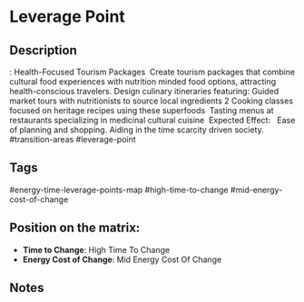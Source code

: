 # Leverage Point

## Description
: Health-Focused Tourism Packages  Create tourism packages that combine cultural food experiences with nutrition minded food options, attracting health-conscious travelers.   Design culinary itineraries featuring: Guided market tours with nutritionists to source local ingredients 2 Cooking classes focused on heritage recipes using these superfoods  Tasting menus at restaurants specializing in medicinal cultural cuisine     Expected Effect:   Ease of planning and shopping. Aiding in the time scarcity driven society.     #transition-areas #leverage-point

## Tags
#energy-time-leverage-points-map #high-time-to-change #mid-energy-cost-of-change

## Position on the matrix:
- **Time to Change**: High Time To Change
- **Energy Cost of Change**: Mid Energy Cost Of Change

## Notes
<!-- Add your notes here -->
